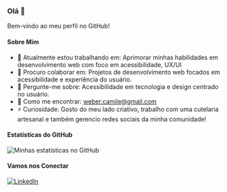 ### Olá 👋

Bem-vindo ao meu perfil no GitHub!

#### Sobre Mim

- 🔬 Atualmente estou trabalhando em: Aprimorar minhas habilidades em desenvolvimento web com foco em acessibilidade, UX/UI
- 🤝 Procuro colaborar em: Projetos de desenvolvimento web focados em acessibilidade e experiência do usuário.
- 💬 Pergunte-me sobre: Acessibilidade em tecnologia e design centrado no usuário.
- 📧 Como me encontrar: weber.camile@gmail.com
- ⚡ Curiosidade: Gosto do meu lado criativo, trabalho com uma cutelaria artesanal e também gerencio redes sociais da minha comunidade!

#### Estatísticas do GitHub

![Minhas estatísticas no GitHub](https://github-readme-stats.vercel.app/api?username=kmil3&show_icons=true&theme=radical)

#### Vamos nos Conectar

[![LinkedIn](https://img.shields.io/badge/-LinkedIn-blue?style=flat-square&logo=LinkedIn&logoColor=white)](https://www.linkedin.com/in/camile-weber-675193278/)
